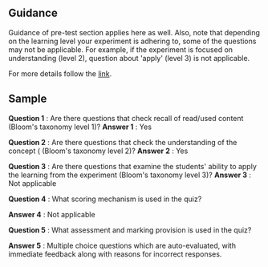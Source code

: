 ## Guidance
     
   Guidance of pre-test section applies here as well. Also, note that depending
     on the learning level your experiment is adhering to, some of the questions
     may not be applicable. For example, if the experiment is focused on understanding
     (level 2), question about 'apply' (level 3) is not applicable. 
     
For more details follow the [link](http://community.virtual-labs.ac.in/docs/ph3-new-exp-dev/).     
     
## Sample
    
   **Question 1** : Are there questions that check recall of
                   read/used content (Bloom's taxonomy level 1)?
   **Answer 1** : Yes                  

   **Question 2** : Are there questions that check the understanding of the
                   concept ( (Bloom's taxonomy level 2)?
   **Answer 2** : Yes

   **Question 3** : Are there questions that examine the students'
                   ability to apply the learning from the experiment (Bloom's taxonomy level 3)?
   **Answer 3** : Not applicable

   **Question 4** : What scoring mechanism is used in the quiz?
     
   **Answer 4** : Not applicable

   **Question 5**  : What assessment and marking provision is
                   used in the quiz?

   **Answer 5** : Multiple choice questions which are auto-evaluated, with 
                        immediate feedback along with reasons for incorrect responses.
